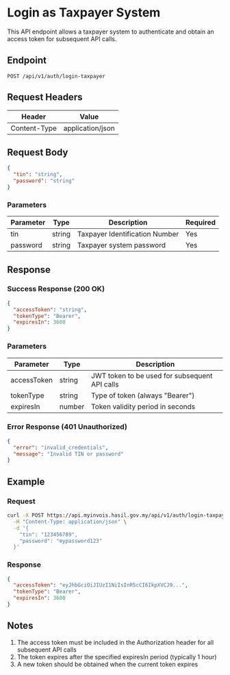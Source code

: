 # Login as Taxpayer System

This API endpoint allows a taxpayer system to authenticate and obtain an access token for subsequent API calls.

## Endpoint

```
POST /api/v1/auth/login-taxpayer
```

## Request Headers

| Header | Value |
|--------|-------|
| Content-Type | application/json |

## Request Body

```json
{
  "tin": "string",
  "password": "string"
}
```

### Parameters

| Parameter | Type | Description | Required |
|-----------|------|-------------|-----------|
| tin | string | Taxpayer Identification Number | Yes |
| password | string | Taxpayer system password | Yes |

## Response

### Success Response (200 OK)

```json
{
  "accessToken": "string",
  "tokenType": "Bearer",
  "expiresIn": 3600
}
```

### Parameters

| Parameter | Type | Description |
|-----------|------|-------------|
| accessToken | string | JWT token to be used for subsequent API calls |
| tokenType | string | Type of token (always "Bearer") |
| expiresIn | number | Token validity period in seconds |

### Error Response (401 Unauthorized)

```json
{
  "error": "invalid_credentials",
  "message": "Invalid TIN or password"
}
```

## Example

### Request

```bash
curl -X POST https://api.myinvois.hasil.gov.my/api/v1/auth/login-taxpayer \
  -H "Content-Type: application/json" \
  -d '{
    "tin": "123456789",
    "password": "mypassword123"
  }'
```

### Response

```json
{
  "accessToken": "eyJhbGciOiJIUzI1NiIsInR5cCI6IkpXVCJ9...",
  "tokenType": "Bearer",
  "expiresIn": 3600
}
```

## Notes

1. The access token must be included in the Authorization header for all subsequent API calls
2. The token expires after the specified expiresIn period (typically 1 hour)
3. A new token should be obtained when the current token expires 